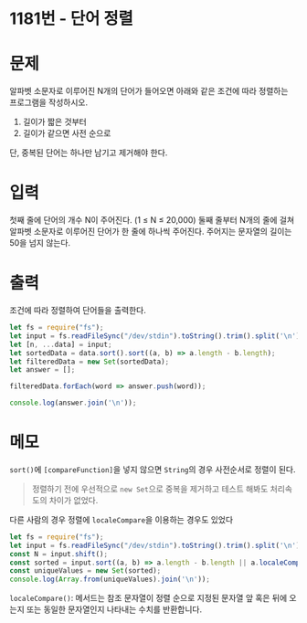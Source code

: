 # 1181번 - 단어 정렬

# 문제
알파벳 소문자로 이루어진 N개의 단어가 들어오면 아래와 같은 조건에 따라 정렬하는 프로그램을 작성하시오.

1. 길이가 짧은 것부터
2. 길이가 같으면 사전 순으로

단, 중복된 단어는 하나만 남기고 제거해야 한다.

# 입력
첫째 줄에 단어의 개수 N이 주어진다. (1 ≤ N ≤ 20,000) 둘째 줄부터 N개의 줄에 걸쳐 알파벳 소문자로 이루어진 단어가 한 줄에 하나씩 주어진다. 주어지는 문자열의 길이는 50을 넘지 않는다.

# 출력
조건에 따라 정렬하여 단어들을 출력한다.
```js
let fs = require("fs");
let input = fs.readFileSync("/dev/stdin").toString().trim().split('\n');
let [n, ...data] = input;
let sortedData = data.sort().sort((a, b) => a.length - b.length);
let filteredData = new Set(sortedData);
let answer = [];

filteredData.forEach(word => answer.push(word));

console.log(answer.join('\n'));
```

# 메모
`sort()`에 `[compareFunction]`을 넣지 않으면 `String`의 경우 사전순서로 정렬이 된다. 
> 정렬하기 전에 우선적으로 `new Set`으로 중복을 제거하고 테스트 해봐도 처리속도의 차이가 없었다.

다른 사람의 경우 정렬에 `localeCompare`을 이용하는 경우도 있었다
```js
let fs = require("fs");
let input = fs.readFileSync("/dev/stdin").toString().trim().split('\n');
const N = input.shift();
const sorted = input.sort((a, b) => a.length - b.length || a.localeCompare(b));
const uniqueValues = new Set(sorted);
console.log(Array.from(uniqueValues).join('\n'));
```
`localeCompare()`: 메서드는 참조 문자열이 정렬 순으로 지정된 문자열 앞 혹은 뒤에 오는지 또는 동일한 문자열인지 나타내는 수치를 반환합니다.

